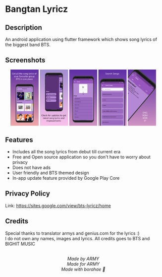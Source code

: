 # Bangtan Lyricz

## Description
An android application using flutter framework which shows song lyrics of the biggest band BTS.

## Screenshots
<p align = "center">
   <img src="https://github.com/KimVinod/bts-lyricz/blob/main/screenshots/screen_1.png" width="18%" unselectable="on"/>
   <img src="https://github.com/KimVinod/bts-lyricz/blob/main/screenshots/screen_2.png" width="18%" unselectable="on"/>
   <img src="https://github.com/KimVinod/bts-lyricz/blob/main/screenshots/screen_3.png" width="18%" unselectable="on"/>
   <img src="https://github.com/KimVinod/bts-lyricz/blob/main/screenshots/screen_4.png" width="18%" unselectable="on"/>
   <img src="https://github.com/KimVinod/bts-lyricz/blob/main/screenshots/screen_5.png" width="18%" unselectable="on"/> 
</p>

## Features
<ul>
  <li>Includes all the song lyrics from debut till current era</li>
  <li>Free and Open source application so you don't have to worry about privacy</li>
  <li>Does not have ads</li>
  <li>User friendly and BTS themed design</li>
  <li>In-app update feature provided by Google Play Core</li>
</ul>

## Privacy Policy
Link: https://sites.google.com/view/bts-lyricz/home

## Credits
Special thanks to translator armys and genius.com for the lyrics :)<br>
I do not own any names, images and lyrics. All credits goes to BTS and BIGHIT MUSIC

<p align = "center">
 <br>
 <i>Made by ARMY</i><br>
 <i>Made for ARMY</i><br>
 <i>Made with borahae 💜</i>

